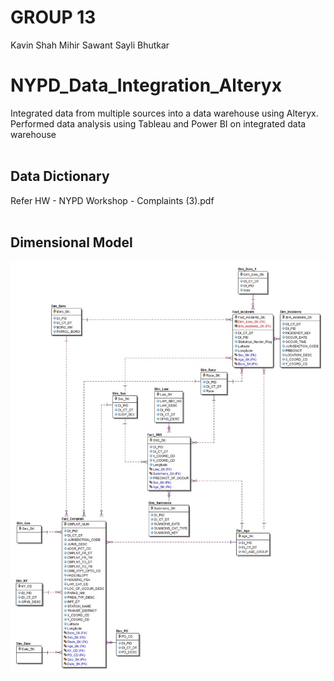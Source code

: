 # GROUP 13

Kavin Shah
Mihir Sawant
Sayli Bhutkar

# NYPD_Data_Integration_Alteryx
Integrated data from multiple sources into a data warehouse using Alteryx. Performed data analysis using Tableau and Power BI on integrated data warehouse<br><br>

## Data Dictionary<br>
Refer HW - NYPD Workshop - Complaints (3).pdf<br><br>
## Dimensional Model<br>
<img src="NYPD_Dimensional_Model.jpg">
